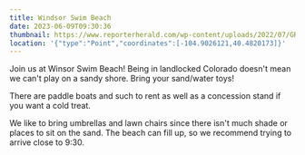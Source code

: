 ```yaml
---
title: Windsor Swim Beach
date: 2023-06-09T09:30:36
thumbnail: https://www.reporterherald.com/wp-content/uploads/2022/07/GRE-L-June2022InPhotos-AM0008.jpg?w=978
location: '{"type":"Point","coordinates":[-104.9026121,40.4820173]}'
---
```

Join us at Winsor Swim Beach! Being in landlocked Colorado doesn't mean we can't play on a sandy shore. Bring your sand/water toys!

There are paddle boats and such to rent as well as a concession stand if you want a cold treat.

We like to bring umbrellas and lawn chairs since there isn't much shade or places to sit on the sand. The beach can fill up,  so we recommend trying to arrive close to 9:30.